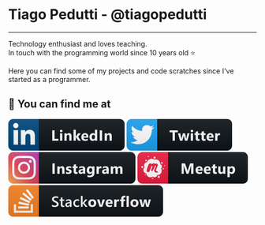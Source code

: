 # Tiago Pedutti - @tiagopedutti
---
Technology enthusiast and loves teaching.<br>
In touch with the programming world since 10 years old :star:

Here you can find some of my projects and code scratches since I've started as a programmer.

## :loudspeaker: You can find me at
[<img src="https://github.com/MikeCodesDotNET/ColoredBadges/blob/master/svg/social/linkedin.svg">](https://linkedin.com/in/tiagopedutti)
[<img src="https://github.com/MikeCodesDotNET/ColoredBadges/blob/master/svg/social/twitter.svg">](https://twitter.com/tiagopedutti)
[<img src="https://github.com/MikeCodesDotNET/ColoredBadges/blob/master/svg/social/instagram.svg">](https://instagram.com/tiagopedutti)
[<img src="https://github.com/MikeCodesDotNET/ColoredBadges/blob/master/svg/social/meetup.svg">](https://www.meetup.com/pt-BR/members/264231105/)
[<img src="https://github.com/MikeCodesDotNET/ColoredBadges/blob/master/svg/social/stackoverflow.svg">](https://stackoverflow.com/users/8925232/t-pedutti)

<!--
**tiagopedutti/tiagopedutti** is a ✨ _special_ ✨ repository because its `README.md` (this file) appears on your GitHub profile.

Here are some ideas to get you started:

- 🔭 I’m currently working on ...
- 🌱 I’m currently learning ...
- 👯 I’m looking to collaborate on ...
- 🤔 I’m looking for help with ...
- 💬 Ask me about ...
- 📫 How to reach me: ...
- 😄 Pronouns: ...
- ⚡ Fun fact: ...
-->
